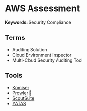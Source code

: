 # AWS Assessment

**Keywords:** Security Compliance

## Terms

- Auditing Solution
- Cloud Environment Inspector
- Multi-Cloud Security Auditing Tool

## Tools

- [Komiser](/komiser/README.md)
- [Prowler](/prowler.md) 🌟
- [ScoutSuite](/scoutsuite.md)
- [YATAS](/yatas.md)
